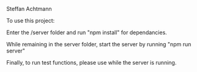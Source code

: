 Steffan Achtmann

To use this project:

Enter the /server folder and run "npm install" for dependancies.

While remaining in the server folder, start the server by running "npm run server"

Finally, to run test functions, please use <TODO> while the server is running.